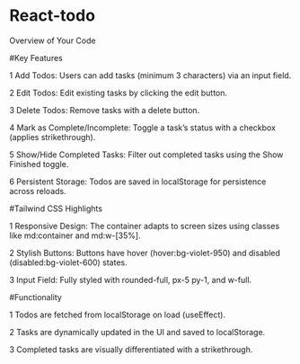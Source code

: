# React-todo
Overview of Your Code

#Key Features


1 Add Todos: Users can add tasks (minimum 3 characters) via an input field.

2 Edit Todos: Edit existing tasks by clicking the edit button.

3 Delete Todos: Remove tasks with a delete button.

4 Mark as Complete/Incomplete: Toggle a task’s status with a checkbox (applies strikethrough).

5 Show/Hide Completed Tasks: Filter out completed tasks using the Show Finished toggle.

6 Persistent Storage: Todos are saved in localStorage for persistence across reloads.

#Tailwind CSS Highlights


1 Responsive Design: The container adapts to screen sizes using classes like md:container and md:w-[35%].

2 Stylish Buttons: Buttons have hover (hover:bg-violet-950) and disabled (disabled:bg-violet-600) states.

3 Input Field: Fully styled with rounded-full, px-5 py-1, and w-full.

#Functionality


1 Todos are fetched from localStorage on load (useEffect).

2 Tasks are dynamically updated in the UI and saved to localStorage.

3 Completed tasks are visually differentiated with a strikethrough.
